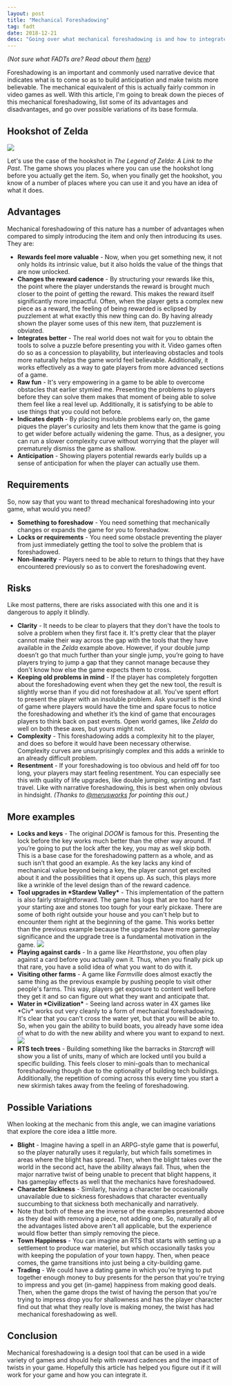 ```yaml
---
layout: post
title: "Mechanical Foreshadowing"
tag: fadt
date: 2018-12-21
desc: "Going over what mechanical foreshadowing is and how to integrate it."
---
```



*(Not sure what FADTs are? Read about them [here](http://www.gamasutra.com/view/feature/3357/formal_abstract_design_tools.php))*


Foreshadowing is an important and commonly used narrative device that indicates what is to come so as to build anticipation and make twists more believable. The mechanical equivalent of this is actually fairly common in video games as well. With this article, I'm going to break down the pieces of this mechanical foreshadowing, list some of its advantages and disadvantages, and go over possible variations of its base formula.

## Hookshot of Zelda
<img src="/blogImages/hookshot.png" />

Let's use the case of the hookshot in *The Legend of Zelda: A Link to the Past*. The game shows you places where you can use the hookshot long before you actually get the item. So, when you finally get the hookshot, you know of a number of places where you can use it and you have an idea of what it does.

## Advantages

Mechanical foreshadowing of this nature has a number of advantages when compared to simply introducing the item and only then introducing its uses. They are:
- <b>Rewards feel more valuable</b> - Now, when you get something new, it not only holds its intrinsic value, but it also holds the value of the things that are now unlocked.
- <b>Changes the reward cadence</b> - By structuring your rewards like this, the point where the player understands the reward is brought much closer to the point of getting the reward. This makes the reward itself significantly more impactful. Often, when the player gets a complex new piece as a reward, the feeling of being rewarded is eclipsed by puzzlement at what exactly this new thing can do. By having already shown the player some uses of this new item, that puzzlement is obviated.
- <b>Integrates better</b> - The real world does not wait for you to obtain the tools to solve a puzzle before presenting you with it. Video games often do so as a concession to playability, but interleaving obstacles and tools more naturally helps the game world feel believable. Additionally, it works effectively as a way to gate players from more advanced sections of a game.
- <b>Raw fun</b> - It's very empowering in a game to be able to overcome obstacles that earlier stymied me. Presenting the problems to players before they can solve them makes that moment of being able to solve them feel like a real level up. Additionally, it is satisfying to be able to use things that you could not before.
- <b>Indicates depth</b> - By placing insoluble problems early on, the game piques the player's curiosity and lets them know that the game is going to get wider before actually widening the game. Thus, as a designer, you can run a slower complexity curve without worrying that the player will prematurely dismiss the game as shallow.
- <b>Anticipation</b> - Showing players potential rewards early builds up a sense of anticipation for when the player can actually use them.


## Requirements

So, now say that you want to thread mechanical foreshadowing into your game, what would you need?
- <b>Something to foreshadow</b> - You need something that mechanically changes or expands the game for you to foreshadow.
- <b>Locks or requirements</b> - You need some obstacle preventing the player from just immediately getting the tool to solve the problem that is foreshadowed.
- <b>Non-linearity</b> - Players need to be able to return to things that they have encountered previously so as to convert the foreshadowing event.


## Risks

Like most patterns, there are risks associated with this one and it is dangerous to apply it blindly.
- <b>Clarity</b> - It needs to be clear to players that they don't have the tools to solve a problem when they first face it. It's pretty clear that the player cannot make their way across the gap with the tools that they have available in the *Zelda* example above. However, if your double jump doesn’t go that much further than your single jump, you’re going to have players trying to jump a gap that they cannot manage because they don't know how else the game expects them to cross.
- <b>Keeping old problems in mind</b> - If the player has completely forgotten about the foreshadowing event when they get the new tool, the result is slightly worse than if you did not foreshadow at all. You've spent effort to present the player with an insoluble problem. Ask yourself is the kind of game where players would have the time and spare focus to notice the foreshadowing and whether it’s the kind of game that encourages players to think back on past events. Open world games, like *Zelda* do well on both these axes, but yours might not.
- <b>Complexity</b> - This foreshadowing adds a complexity hit to the player, and does so before it would have been necessary otherwise. Complexity curves are unsurprisingly complex and this adds a wrinkle to an already difficult problem.
- <b>Resentment</b> - If your foreshadowing is too obvious and held off for too long, your players may start feeling resentment. You can especially see this with quality of life upgrades, like double jumping, sprinting and fast travel. Like with narrative foreshadowing, this is best when only obvious in hindsight. *(Thanks to [@merusworks](https://twitter.com/merusworks) for pointing this out.)*


## More examples
- <b>Locks and keys</b> - The original *DOOM* is famous for this. Presenting the lock before the key works much better than the other way around. If you’re going to put the lock after the key, you may as well skip both. This is a base case for the foreshadowing pattern as a whole, and as such isn’t that good an example. As the key lacks any kind of mechanical value beyond being a key, the player cannot get excited about it and the possibilities that it opens up. As such, this plays more like a wrinkle of the level design than of the reward cadence.
  <li><b>Tool upgrades in *Stardew Valley*</b> - This implementation of the pattern is also fairly straightforward. The game has logs that are too hard for your starting axe and stones too tough for your early pickaxe. There are some of both right outside your house and you can't help but to encounter them right at the beginning of the game. This works better than the previous example because the upgrades have more gameplay significance and the upgrade tree is a fundamental motivation in the game.
    <img src="/blogImages/stardew.png" /></li>
- <b>Playing against cards</b> - In a game like *Hearthstone*, you often play against a card before you actually own it. Thus, when you finally pick up that rare, you have a solid idea of what you want to do with it.
- <b>Visiting other farms</b> - A game like *Farmville* does almost exactly the same thing as the previous example by pushing people to visit other people's farms. This way, players get exposure to content well before they get it and so can figure out what they want and anticipate that.
  <li><b>Water in *Civilization*</b> - Seeing land across water in 4X games like *Civ* works out very cleanly to a form of mechanical foreshadowing. It's clear that you can't cross the water yet, but that you will be able to. So, when you gain the ability to build boats, you already have some idea of what to do with the new ability and where you want to expand to next.
    <img src="/blogImages/civ6_water.jpg" /></li>
- <b>RTS tech trees</b> - Building something like the barracks in *Starcraft* will show you a list of units, many of which are locked until you build a specific building. This feels closer to mini-goals than to mechanical foreshadowing though due to the optionality of building tech buildings. Additionally, the repetition of coming across this every time you start a new skirmish takes away from the feeling of foreshadowing.

## Possible Variations

When looking at the mechanic from this angle, we can imagine variations that explore the core idea a little more.
- <b>Blight</b> - Imagine having a spell in an ARPG-style game that is powerful, so the player naturally uses it regularly, but which fails sometimes in areas where the blight has spread. Then, when the blight takes over the world in the second act, have the ability always fail. Thus, when the major narrative twist of being unable to precent that blight happens, it has gameplay effects as well that the mechanics have foreshadowed.
- <b>Character Sickness</b> - Similarly, having a character be occasionally unavailable due to sickness foreshadows that character eventually succumbing to that sickness both mechanically and narratively.
- Note that both of these are the inverse of the examples presented above as they deal with removing a piece, not adding one. So, naturally all of the advantages listed above aren't all applicable, but the experience would flow better than simply removing the piece.
- <b>Town Happiness</b> - You can imagine an RTS that starts with setting up a settlement to produce war materiel, but which occasionally tasks you with keeping the population of your town happy. Then, when peace comes, the game transitions into just being a city-building game.
- <b>Trading</b> - We could have a dating game in which you're trying to put together enough money to buy presents for the person that you're trying to impress and you get (in-game) happiness from making good deals. Then, when the game drops the twist of having the person that you're trying to impress drop you for shallowness and has the player character find out that what they really love is making money, the twist has had mechanical foreshadowing as well.

## Conclusion

Mechanical foreshadowing is a design tool that can be used in a wide variety of games and should help with reward cadences and the impact of twists in your game. Hopefully this article has helped you figure out if it will work for your game and how you can integrate it.

